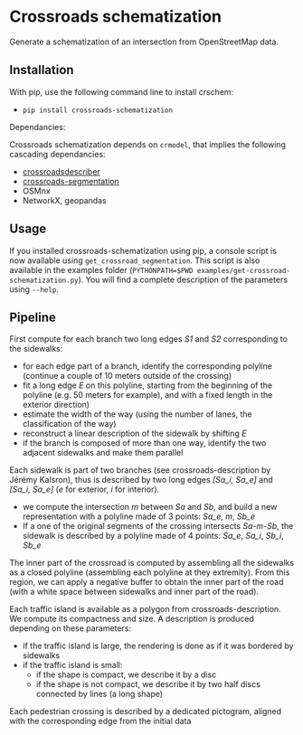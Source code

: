 # Crossroads schematization

Generate a schematization of an intersection from OpenStreetMap data.

## Installation

With pip, use the following command line to install crschem:

* ```pip install crossroads-schematization```

Dependancies:

Crossroads schematization depends on ```crmodel```, that implies the following cascading dependancies:

* [crossroadsdescriber](https://github.com/jeremyk6/crmodel/)
* [crossroads-segmentation](https://github.com/jmtrivial/crossroads-segmentation)
* OSMnx
* NetworkX, geopandas


## Usage

If you installed crossroads-schematization using pip, a console script is now available using ```get_crossroad_segmentation```.
This script is also available in the examples folder (```PYTHONPATH=$PWD examples/get-crossroad-schematization.py```). You will find a complete description of the parameters using ```--help```.

## Pipeline

First compute for each branch two long edges *S1* and *S2* corresponding to the sidewalks:

* for each edge part of a branch, identify the corresponding polyline (continue a couple of 10 meters outside of the crossing)
* fit a long edge *E* on this polyline, starting from the beginning of the polyline (e.g. 50 meters for example), and with a fixed length in the exterior direction)
* estimate the width of the way (using the number of lanes, the classification of the way)
* reconstruct a linear description of the sidewalk by shifting *E* 
* if the branch is composed of more than one way, identify the two adjacent sidewalks and make them parallel

Each sidewalk is part of two branches (see crossroads-description by Jérémy Kalsron), thus is described by two long edges *[Sa_i, Sa_e]* and *[Sa_i, Sa_e]* (*e* for exterior, *i* for interior).

* we compute the intersection $m$ between *Sa* and *Sb*, and build a new representation with a polyline made of 3 points: *Sa_e*, *m*, *Sb_e*
* If a one of the original segments of the crossing intersects *Sa-m-Sb*, the sidewalk is described by a polyline made of 4 points: *Sa_e*, *Sa_i*, *Sb_i*, *Sb_e*

The inner part of the crossroad is computed by assembling all the sidewalks as a closed polyline (assembling each polyline at they extremity). From this region, we can apply a negative buffer to obtain the inner part of the road (with a white space between sidewalks and inner part of the road).

Each traffic island is available as a polygon from crossroads-description. We compute its compactness and size. A description is produced depending on these parameters:

* if the traffic island is large, the rendering is done as if it was bordered by sidewalks
* if the traffic island is small:
  * if the shape is compact, we describe it by a disc
  * if the shape is not compact, we describe it by two half discs connected by lines (a long shape)
  
Each pedestrian crossing is described by a dedicated pictogram, aligned with the corresponding edge from the initial data

